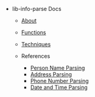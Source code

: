 <!-- _sidebar.md -->

- lib-info-parse Docs

	- [About](guides/readme.md)
	- [Functions](guides/function-summary.md)
	- [Techniques](guides/techniques.md)

	- References

		- [Person Name Parsing](guides/person-name-parsing.md)
		- [Address Parsing](guides/address-parsing.md)
		- [Phone Number Parsing](guides/phone-number-parsing.md)
		- [Date and Time Parsing](guides/date-time-parsing.md)
